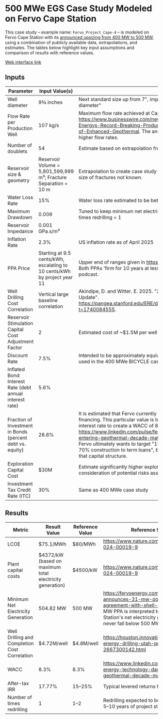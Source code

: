 # 500 MWe EGS Case Study Modeled on Fervo Cape Station

This case study – example name: `Fervo_Project_Cape-4` – is modeled
on Fervo Cape Station with
its [announced upsizing from 400 MW to 500 MW](https://fervoenergy.com/fervo-energy-announces-31-mw-power-purchase-agreement-with-shell-energy/),
using a combination of publicly available data, extrapolations, and estimates. The tables below highlight key input
assumptions and
comparison of results with reference values.

[Web interface link](https://gtp.scientificwebservices.com/geophires/?geophires-example-id=Fervo_Project_Cape-4)

## Inputs

| Parameter                                                 | Input Value(s)                                                           | Source                                                                                                                                                                                                                                                                                                                                                                                                                                                                                                                          |
|-----------------------------------------------------------|--------------------------------------------------------------------------|---------------------------------------------------------------------------------------------------------------------------------------------------------------------------------------------------------------------------------------------------------------------------------------------------------------------------------------------------------------------------------------------------------------------------------------------------------------------------------------------------------------------------------|
| Well diameter                                             | 9⅝ inches                                                                | Next standard size up from 7", implied by announcement of "increasing casing diameter"                                                                                                                                                                                                                                                                                                                                                                                                                                          |
| Flow Rate per Production Well                             | 107 kg/s                                                                 | Maximum flow rate achieved at Cape Station per https://www.businesswire.com/news/home/20240910997008/en/Fervo-Energys-Record-Breaking-Production-Results-Showcase-Rapid-Scale-Up-of-Enhanced-Geothermal. The announced increased casing diameter implies higher flow rates.                                                                                                                                                                                                                                                     |
| Number of doublets                                        | 54                                                                       | Estimate based on extrapolation from Project Red and Fervo_Project_Cape-3                                                                                                                                                                                                                                                                                                                                                                                                                                                       |
| Reservoir size & geometry                                 | Reservoir Volume = 5,801,599,999 m³; Fracture Separation = 10 m          | Extrapolation to create case study heat extraction profile. Actual number and size of fractures not known.                                                                                                                                                                                                                                                                                                                                                                                                                      |
| Water Loss Rate                                           | 15%                                                                      | Water loss rate estimated to be between 10 and 20%                                                                                                                                                                                                                                                                                                                                                                                                                                                                              |
| Maximum Drawdown                                          | 0.009                                                                    | Tuned to keep minimum net electricity generation ≥ 500 MWe and number of times redrilling = 1                                                                                                                                                                                                                                                                                                                                                                                                                                   |
| Reservoir Impedance                                       | 0.001 GPa.s/m³                                                           |                                                                                                                                                                                                                                                                                                                                                                                                                                                                                                                                 |
| Inflation Rate                                            | 2.3%                                                                     | US inflation rate as of April 2025                                                                                                                                                                                                                                                                                                                                                                                                                                                                                              |
| PPA Price                                                 | Starting at 9.5 cents/kWh, escalating to 10 cents/kWh by project year 11 | Upper end of ranges given in https://atb.nrel.gov/electricity/2024/geothermal. Both PPAs 'firm for 10 years at less than $100/MWh' estimate given in a podcast.                                                                                                                                                                                                                                                                                                                                                                 |
| Well Drilling Cost Correlation                            | Vertical large baseline correlation                                      | Akindipe, D. and Witter. E. 2025. "2025 Geothermal Drilling Cost Curves Update". https://pangea.stanford.edu/ERE/db/GeoConf/papers/SGW/2025/Akindipe.pdf?t=1740084555.                                                                                                                                                                                                                                                                                                                                                          |
| Reservoir Stimulation Capital Cost Adjustment Factor      | 2                                                                        | Estimated cost of ~$1.5M per well falls within typical range of $0.5–2M                                                                                                                                                                                                                                                                                                                                                                                                                                                         |
| Discount Rate                                             | 7.5%                                                                     | Intended to be approximately equivalent to the 8% inflated equity interest rate used in the 400 MWe BICYCLE case study (Fervo_Project_Cape-3)                                                                                                                                                                                                                                                                                                                                                                                   |
| Inflated Bond Interest Rate (debt annual interest rate)   | 5.6%                                                                     |                                                                                                                                                                                                                                                                                                                                                                                                                                                                                                                                 |
| Fraction of Investment in Bonds (percent debt vs. equity) | 28.6%                                                                    | It is estimated that Fervo currently has more equity financing than debt financing. This particular value is tuned  in conjunction with discount rate and interest rate to create a WACC of 8.3% per https://www.linkedin.com/pulse/fervo-energy-technology-day-2024-entering-geothermal-decade-matson-n4stc. Note that this source says that Fervo ultimately wants to target "15% sponsor equity, 15% bridge loan, and 70% construction to term loans", but this case study does not attempt to model that capital structure. |
| Exploration Capital Cost                                  | $30M                                                                     | Estimate significantly higher exploration costs than default correlation in consideration of potential risks associated with FOAK EGS projects                                                                                                                                                                                                                                                                                                                                                                                  |
| Investment Tax Credit Rate (ITC)                          | 30%                                                                      | Same as 400 MWe case study                                                                                                                                                                                                                                                                                                                                                                                                                                                                                                      |

## Results

| Metric                                        | Result Value                                             | Reference Value | Reference Source                                                                                                                                                                                                      |
|-----------------------------------------------|----------------------------------------------------------|-----------------|-----------------------------------------------------------------------------------------------------------------------------------------------------------------------------------------------------------------------|
| LCOE                                          | $75.1/MWh                                                | $80/MWh         | https://www.nature.com/articles/s44359-024-00019-9                                                                                                                                                                    |
| Plant capital costs                           | $4372/kW (based on maximum total electricity generation) | $4500/kW        | https://www.nature.com/articles/s44359-024-00019-9                                                                                                                                                                    |
| Minimum Net Electricity Generation            | 504.82 MW                                                | 500 MW          | https://fervoenergy.com/fervo-energy-announces-31-mw-power-purchase-agreement-with-shell-energy/. The 500 MW PPA is interpreted to mean that Cape Station's net electricity generation must never fall below 500 MWe. |
| Well Drilling and Completion Cost Correlation | $4.72M/well                                              | $4.8M/well      | https://houston.innovationmap.com/fervo-energy-drilling-utah-project-2667300142.html                                                                                                                                  |
| WACC                                          | 8.3%                                                     | 8.3%            | https://www.linkedin.com/pulse/fervo-energy-technology-day-2024-entering-geothermal-decade-matson-n4stc                                                                                                               |
| After-tax IRR                                 | 17.77%                                                   | 15–25%          | Typical levered returns for energy projects                                                                                                                                                                           |
| Number of times redrilling                    | 1                                                        | 1–2             | Redrilling expected to be required within 5–10 years of project start                                                                                                                                                 |
